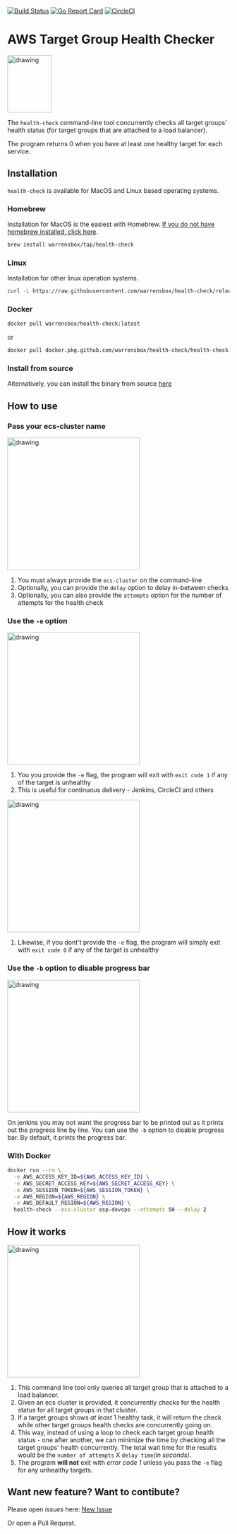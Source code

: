 [![Build Status](https://travis-ci.org/warrensbox/health-check.svg?branch=master)](https://travis-ci.org/warrensbox/health-check)
[![Go Report Card](https://goreportcard.com/badge/github.com/warrensbox/health-check)](https://goreportcard.com/report/github.com/warrensbox/health-check)
[![CircleCI](https://circleci.com/gh/warrensbox/health-check/tree/master.svg?style=shield&circle-token=c5d416ceb68675bb6602c58b084a2df2d51d7601)](https://circleci.com/gh/warrensbox/health-check)



# AWS Target Group Health Checker 

<img style="text-allign:center" src="https://kepler-images.s3.us-east-2.amazonaws.com/warrensbox/health-check/logo.svg" alt="drawing" width="100" height="130"/>

The `health-check` command-line tool concurrently checks all target groups' health status (for target groups that are attached to a load balancer).  

The program returns 0 when you have at least one healthy target for each service.

## Installation

`health-check` is available for MacOS and Linux based operating systems.

### Homebrew

Installation for MacOS is the easiest with Homebrew. [If you do not have homebrew installed, click here](https://brew.sh/).


```ruby
brew install warrensbox/tap/health-check
```

### Linux

Installation for other linux operation systems.

```sh
curl -L https://raw.githubusercontent.com/warrensbox/health-check/release/install.sh | bash
```

### Docker
```sh
docker pull warrensbox/health-check:latest
```
or  
```sh
docker pull docker.pkg.github.com/warrensbox/health-check/health-check:latest
```

### Install from source

Alternatively, you can install the binary from source [here](https://github.com/warrensbox/health-check/releases)

## How to use
### Pass your ecs-cluster name
<img style="text-allign:center" src="https://kepler-images.s3.us-east-2.amazonaws.com/warrensbox/health-check/health-check-all-good.gif" alt="drawing"  height="300"/>

1. You must always provide the `ecs-cluster` on the command-line
2. Optionally, you can provide the `delay` option to delay in-between checks
3. Optionally, you can also provide the `attempts` option for the number of attempts for the health check


### Use the `-e` option
<img style="text-allign:center" src="https://kepler-images.s3.us-east-2.amazonaws.com/warrensbox/health-check/health-check-all-bad-1.gif" alt="drawing"  height="300"/>

1. You you provide the `-e` flag, the program  will exit with `exit code 1` if any of the target is unhealthy
2. This is useful for continuous delivery - Jenkins, CircleCI and others  

<img style="text-allign:center" src="https://kepler-images.s3.us-east-2.amazonaws.com/warrensbox/health-check/health-check-all-bad-0.gif" alt="drawing"  height="300"/>

1. Likewise, if you dont't provide the `-e` flag, the program  will simply exit with `exit code 0` if any of the target is unhealthy

### Use the `-b` option to disable progress bar

<img style="text-allign:center" src="https://kepler-images.s3.us-east-2.amazonaws.com/warrensbox/health-check/health-check-progressbar-jenkins.png" alt="drawing"  height="300"/>

On jenkins you may not want the progress bar to be printed out as it prints out the progress line by line. You can use the `-b` option to disable progress bar. By default, it prints the progress bar.

### With Docker
```sh
docker run --rm \
  -e AWS_ACCESS_KEY_ID=${AWS_ACCESS_KEY_ID} \
  -e AWS_SECRET_ACCESS_KEY=${AWS_SECRET_ACCESS_KEY} \
  -e AWS_SESSION_TOKEN=${AWS_SESSION_TOKEN} \
  -e AWS_REGION=${AWS_REGION} \
  -e AWS_DEFAULT_REGION=${AWS_REGION} \
  health-check --ecs-cluster esp-devops --attempts 50 --delay 2 
```

## How it works

<img style="text-allign:center" src="https://kepler-images.s3.us-east-2.amazonaws.com/warrensbox/health-check/health-check-diagram.png" alt="drawing"  height="300"/>


1. This command line tool only queries all target group that is attached to a load balancer.
2. Given an ecs cluster is provided, it concurrently checks for the health status for all target groups in that cluster.
3. If a target groups shows *at least* 1 healthy task, it will return the check while other target groups health checks are concurrently going on.  
4. This way, instead of using a loop to check each target group health status - one after another, we can minimize the time by checking all the target groups' health concurrently. The total wait time for the results would be the `number of attempts` X `delay time`*(in seconds)*.
5. The program **will not** exit with *error code 1* unless you pass the `-e` flag for any unhealthy targets.


## Want new feature? Want to contibute?

Please open  *issues* here: [New Issue](https://github.com/warrensbox/health-check/issues)  

Or open a Pull Request.  


